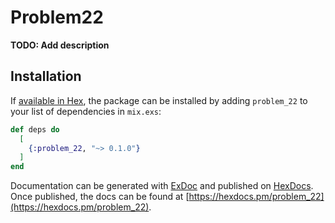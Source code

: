 # Problem22

**TODO: Add description**

## Installation

If [available in Hex](https://hex.pm/docs/publish), the package can be installed
by adding `problem_22` to your list of dependencies in `mix.exs`:

```elixir
def deps do
  [
    {:problem_22, "~> 0.1.0"}
  ]
end
```

Documentation can be generated with [ExDoc](https://github.com/elixir-lang/ex_doc)
and published on [HexDocs](https://hexdocs.pm). Once published, the docs can
be found at [https://hexdocs.pm/problem_22](https://hexdocs.pm/problem_22).

